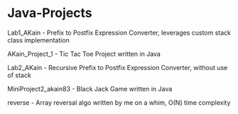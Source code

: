 # Java-Projects
Lab1_AKain - Prefix to Postfix Expression Converter, leverages custom stack class implementation

AKain_Project_1 - Tic Tac Toe Project written in Java

Lab2_AKain - Recursive Prefix to Postfix Expression Converter, without use of stack

MiniProject2_akain83 - Black Jack Game written in Java

reverse - Array reversal algo written by me on a whim, O(N) time complexity 
